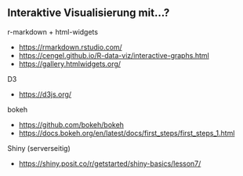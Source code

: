 ## Interaktive Visualisierung mit...?

r-markdown + html-widgets
* https://rmarkdown.rstudio.com/
* https://cengel.github.io/R-data-viz/interactive-graphs.html
* https://gallery.htmlwidgets.org/

D3
* https://d3js.org/

bokeh
* https://github.com/bokeh/bokeh
* https://docs.bokeh.org/en/latest/docs/first_steps/first_steps_1.html

Shiny (serverseitig)
* https://shiny.posit.co/r/getstarted/shiny-basics/lesson7/
